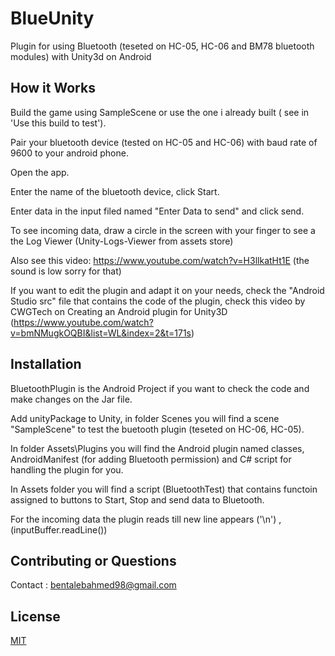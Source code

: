 # BlueUnity
Plugin for using Bluetooth (teseted on HC-05, HC-06 and BM78 bluetooth modules) with Unity3d on Android

## How it Works

Build the game using SampleScene or use the one i already built ( see in 'Use this build to test').

Pair your bluetooth device (tested on HC-05 and HC-06) with baud rate of 9600 to your android phone.

Open the app.

Enter the name of the bluetooth device, click Start.

Enter data in the input filed named "Enter Data to send" and click send.

To see incoming data, draw a circle in the screen with your finger to see a the Log Viewer (Unity-Logs-Viewer from assets store)

Also see this video: https://www.youtube.com/watch?v=H3llkatHt1E (the sound is low sorry for that)

If you want to edit the plugin and adapt it on your needs, check the "Android Studio src" file that contains the code of the plugin, check this video by CWGTech on Creating an Android plugin for Unity3D (https://www.youtube.com/watch?v=bmNMugkOQBI&list=WL&index=2&t=171s)

## Installation

BluetoothPlugin is the Android Project if you want to check the code and make changes on the Jar file.

Add unityPackage to Unity, in folder Scenes you will find a scene "SampleScene" to test the buetooth plugin (teseted on HC-06, HC-05).

In folder Assets\Plugins you will find the Android plugin named classes, AndroidManifest (for adding Bluetooth permission) and C# script for handling the plugin for you.

In Assets folder you will find a script (BluetoothTest) that contains functoin assigned to buttons to Start, Stop and send data to Bluetooth.

For the incoming data the plugin reads till new line appears ('\n') , (inputBuffer.readLine()) 
<!--
## Donation Button

If this project helped you in your path, you can give me a cup of coffee :)

[![Donate](https://img.shields.io/badge/Donate-PayPal-green.svg)](https://www.paypal.com/cgi-bin/webscr?cmd=_s-xclick&hosted_button_id=USTC757GQDJ8E)

-->
## Contributing or Questions

Contact : bentalebahmed98@gmail.com

## License
[MIT](https://choosealicense.com/licenses/mit/)
